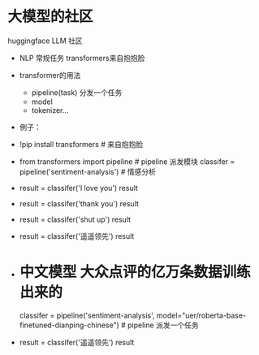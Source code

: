 # 大模型的社区
huggingface LLM 社区
- NLP 常规任务
    transformers来自抱抱脸

- transformer的用法
    - pipeline(task)
        分发一个任务
    - model
    - tokenizer...



 - 例子：

 - !pip install transformers  # 来自抱抱脸

 - from transformers import pipeline # pipeline 派发模块
   classifer = pipeline('sentiment-analysis') # 情感分析

 - result = classifer('I love you')
   result

 - result = classifer('thank you')
   result

 - result = classifer('shut up')
   result

 - result = classifer('遥遥领先')
   result

 - # 中文模型 大众点评的亿万条数据训练出来的
   classifer = pipeline('sentiment-analysis', model="uer/roberta-base-finetuned-dianping-chinese") # pipeline 派发一个任务

 - result = classifer('遥遥领先')
   result